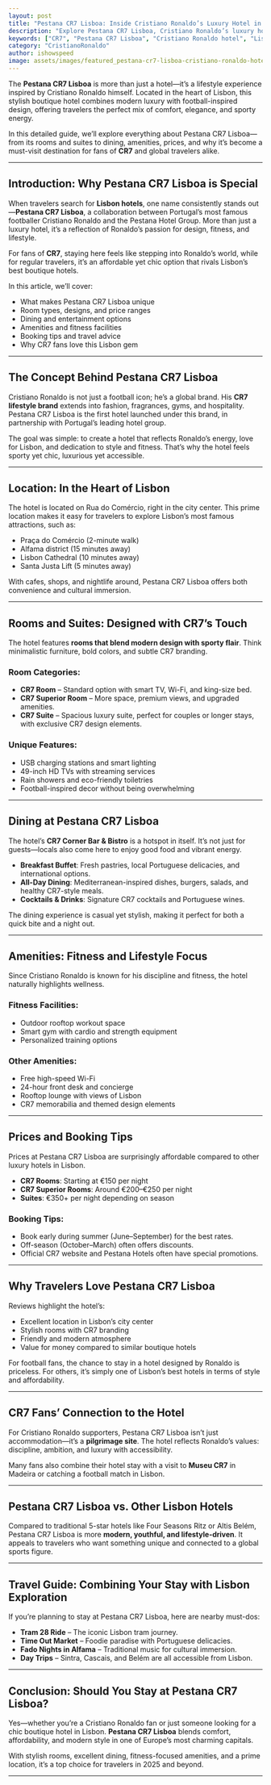 ```yaml
---
layout: post
title: "Pestana CR7 Lisboa: Inside Cristiano Ronaldo’s Luxury Hotel in Lisbon"
description: "Explore Pestana CR7 Lisboa, Cristiano Ronaldo’s luxury hotel in Lisbon. Discover rooms, dining, amenities, and why CR7 fans and travelers love this stylish stay."
keywords: ["CR7", "Pestana CR7 Lisboa", "Cristiano Ronaldo hotel", "Lisbon hotels", "luxury travel Portugal"]
category: "CristianoRonaldo"
author: ishowspeed
image: assets/images/featured_pestana-cr7-lisboa-cristiano-ronaldo-hotel.webp
---
```

 
The **Pestana CR7 Lisboa** is more than just a hotel—it’s a lifestyle experience inspired by Cristiano Ronaldo himself. Located in the heart of Lisbon, this stylish boutique hotel combines modern luxury with football-inspired design, offering travelers the perfect mix of comfort, elegance, and sporty energy. 

<ins class="adsbygoogle"
     style="display:block"
     data-ad-client="ca-pub-2784742237479601"
     data-ad-slot="3760872290"
     data-ad-format="auto"
     data-full-width-responsive="true"></ins>
<script>
     (adsbygoogle = window.adsbygoogle || []).push({});
</script>

In this detailed guide, we’ll explore everything about Pestana CR7 Lisboa—from its rooms and suites to dining, amenities, prices, and why it’s become a must-visit destination for fans of **CR7** and global travelers alike.  

---

## Introduction: Why Pestana CR7 Lisboa is Special  
When travelers search for **Lisbon hotels**, one name consistently stands out—**Pestana CR7 Lisboa**, a collaboration between Portugal’s most famous footballer Cristiano Ronaldo and the Pestana Hotel Group. More than just a luxury hotel, it’s a reflection of Ronaldo’s passion for design, fitness, and lifestyle.  

For fans of **CR7**, staying here feels like stepping into Ronaldo’s world, while for regular travelers, it’s an affordable yet chic option that rivals Lisbon’s best boutique hotels.  

In this article, we’ll cover:  
- What makes Pestana CR7 Lisboa unique  
- Room types, designs, and price ranges  
- Dining and entertainment options  
- Amenities and fitness facilities  
- Booking tips and travel advice  
- Why CR7 fans love this Lisbon gem  

---

## The Concept Behind Pestana CR7 Lisboa  
Cristiano Ronaldo is not just a football icon; he’s a global brand. His **CR7 lifestyle brand** extends into fashion, fragrances, gyms, and hospitality. Pestana CR7 Lisboa is the first hotel launched under this brand, in partnership with Portugal’s leading hotel group.  

<ins class="adsbygoogle"
     style="display:block"
     data-ad-client="ca-pub-2784742237479601"
     data-ad-slot="3760872290"
     data-ad-format="auto"
     data-full-width-responsive="true"></ins>
<script>
     (adsbygoogle = window.adsbygoogle || []).push({});
</script>

The goal was simple: to create a hotel that reflects Ronaldo’s energy, love for Lisbon, and dedication to style and fitness. That’s why the hotel feels sporty yet chic, luxurious yet accessible.  

---

## Location: In the Heart of Lisbon  
The hotel is located on Rua do Comércio, right in the city center. This prime location makes it easy for travelers to explore Lisbon’s most famous attractions, such as:  
- Praça do Comércio (2-minute walk)  
- Alfama district (15 minutes away)  
- Lisbon Cathedral (10 minutes away)  
- Santa Justa Lift (5 minutes away)  

With cafes, shops, and nightlife around, Pestana CR7 Lisboa offers both convenience and cultural immersion.  

---

## Rooms and Suites: Designed with CR7’s Touch  
The hotel features **rooms that blend modern design with sporty flair**. Think minimalistic furniture, bold colors, and subtle CR7 branding.  

### Room Categories:  
- **CR7 Room** – Standard option with smart TV, Wi-Fi, and king-size bed.  
- **CR7 Superior Room** – More space, premium views, and upgraded amenities.  
- **CR7 Suite** – Spacious luxury suite, perfect for couples or longer stays, with exclusive CR7 design elements.  

<ins class="adsbygoogle"
     style="display:block"
     data-ad-client="ca-pub-2784742237479601"
     data-ad-slot="3760872290"
     data-ad-format="auto"
     data-full-width-responsive="true"></ins>
<script>
     (adsbygoogle = window.adsbygoogle || []).push({});
</script>

### Unique Features:  
- USB charging stations and smart lighting  
- 49-inch HD TVs with streaming services  
- Rain showers and eco-friendly toiletries  
- Football-inspired decor without being overwhelming  

---

## Dining at Pestana CR7 Lisboa  
The hotel’s **CR7 Corner Bar & Bistro** is a hotspot in itself. It’s not just for guests—locals also come here to enjoy good food and vibrant energy.  

- **Breakfast Buffet**: Fresh pastries, local Portuguese delicacies, and international options.  
- **All-Day Dining**: Mediterranean-inspired dishes, burgers, salads, and healthy CR7-style meals.  
- **Cocktails & Drinks**: Signature CR7 cocktails and Portuguese wines.  

The dining experience is casual yet stylish, making it perfect for both a quick bite and a night out.  

---

## Amenities: Fitness and Lifestyle Focus  
Since Cristiano Ronaldo is known for his discipline and fitness, the hotel naturally highlights wellness.  

### Fitness Facilities:  
- Outdoor rooftop workout space  
- Smart gym with cardio and strength equipment  
- Personalized training options  

### Other Amenities:  
- Free high-speed Wi-Fi  
- 24-hour front desk and concierge  
- Rooftop lounge with views of Lisbon  
- CR7 memorabilia and themed design elements  

<ins class="adsbygoogle"
     style="display:block"
     data-ad-client="ca-pub-2784742237479601"
     data-ad-slot="3760872290"
     data-ad-format="auto"
     data-full-width-responsive="true"></ins>
<script>
     (adsbygoogle = window.adsbygoogle || []).push({});
</script>

---

## Prices and Booking Tips  
Prices at Pestana CR7 Lisboa are surprisingly affordable compared to other luxury hotels in Lisbon.  

- **CR7 Rooms**: Starting at €150 per night  
- **CR7 Superior Rooms**: Around €200–€250 per night  
- **Suites**: €350+ per night depending on season  

### Booking Tips:  
- Book early during summer (June–September) for the best rates.  
- Off-season (October–March) often offers discounts.  
- Official CR7 website and Pestana Hotels often have special promotions.  

---

## Why Travelers Love Pestana CR7 Lisboa  
Reviews highlight the hotel’s:  
- Excellent location in Lisbon’s city center  
- Stylish rooms with CR7 branding  
- Friendly and modern atmosphere  
- Value for money compared to similar boutique hotels  

For football fans, the chance to stay in a hotel designed by Ronaldo is priceless. For others, it’s simply one of Lisbon’s best hotels in terms of style and affordability.  

---

## CR7 Fans’ Connection to the Hotel  
For Cristiano Ronaldo supporters, Pestana CR7 Lisboa isn’t just accommodation—it’s a **pilgrimage site**. The hotel reflects Ronaldo’s values: discipline, ambition, and luxury with accessibility.  

<ins class="adsbygoogle"
     style="display:block"
     data-ad-client="ca-pub-2784742237479601"
     data-ad-slot="3760872290"
     data-ad-format="auto"
     data-full-width-responsive="true"></ins>
<script>
     (adsbygoogle = window.adsbygoogle || []).push({});
</script>

Many fans also combine their hotel stay with a visit to **Museu CR7** in Madeira or catching a football match in Lisbon.  

---

## Pestana CR7 Lisboa vs. Other Lisbon Hotels  
Compared to traditional 5-star hotels like Four Seasons Ritz or Altis Belém, Pestana CR7 Lisboa is more **modern, youthful, and lifestyle-driven**. It appeals to travelers who want something unique and connected to a global sports figure.  

---

## Travel Guide: Combining Your Stay with Lisbon Exploration  
If you’re planning to stay at Pestana CR7 Lisboa, here are nearby must-dos:  
- **Tram 28 Ride** – The iconic Lisbon tram journey.  
- **Time Out Market** – Foodie paradise with Portuguese delicacies.  
- **Fado Nights in Alfama** – Traditional music for cultural immersion.  
- **Day Trips** – Sintra, Cascais, and Belém are all accessible from Lisbon.  

---

## Conclusion: Should You Stay at Pestana CR7 Lisboa?  
Yes—whether you’re a Cristiano Ronaldo fan or just someone looking for a chic boutique hotel in Lisbon. **Pestana CR7 Lisboa** blends comfort, affordability, and modern style in one of Europe’s most charming capitals.  

<ins class="adsbygoogle"
     style="display:block"
     data-ad-client="ca-pub-2784742237479601"
     data-ad-slot="3760872290"
     data-ad-format="auto"
     data-full-width-responsive="true"></ins>
<script>
     (adsbygoogle = window.adsbygoogle || []).push({});
</script>

With stylish rooms, excellent dining, fitness-focused amenities, and a prime location, it’s a top choice for travelers in 2025 and beyond.  

---
